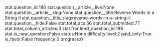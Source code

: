 stat.question_id:186
stat.question__article__live:None
stat.question__article__slug:None
stat.question__title:Reverse Words in a String II
stat.question__title_slug:reverse-words-in-a-string-ii
stat.question__hide:False
stat.total_acs:56
stat.total_submitted:77
stat.total_column_articles:3
stat.frontend_question_id:186
stat.is_new_question:False
status:None
difficulty.level:2
paid_only:True
is_favor:False
frequency:0
progress:0
